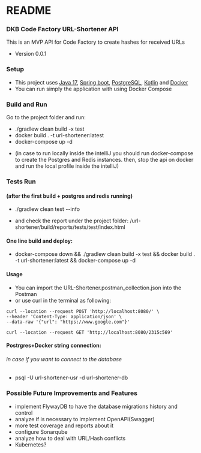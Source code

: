 # README #

### DKB Code Factory URL-Shortener API ###

This is an MVP API for Code Factory to create hashes for received URLs

* Version 0.0.1

### Setup ###
* This project uses [Java 17](https://www.oracle.com/java/technologies/downloads/#java17), [Spring boot](https://spring.io/projects/spring-boot), [PostgreSQL](https://www.postgresql.org/), [Kotlin](https://kotlinlang.org/) and [Docker](https://www.docker.com)
* You can run simply the application with using Docker Compose

### Build and Run ###
Go to the project folder and run:
* ./gradlew clean build -x test
* docker build . -t url-shortener:latest
* docker-compose up -d
- (in case to run locally inside the intelliJ you should run docker-compose to create the Postgres and Redis instances. then, stop the api on docker and run the local profile inside the intelliJ)

### Tests Run ###
#### (after the first build + postgres and redis running) ####
* ./gradlew clean test --info
- and check the report under the project folder: /url-shortener/build/reports/tests/test/index.html

#### One line build and deploy: ####
* docker-compose down && ./gradlew clean build -x test && docker build . -t url-shortener:latest && docker-compose up -d

#### Usage ####
* You can import the URL-Shortener.postman_collection.json into the Postman
* or use curl in the terminal as following:

```
curl --location --request POST 'http://localhost:8080/' \
--header 'Content-Type: application/json' \
--data-raw '{"url": "https://www.google.com"}'

curl --location --request GET 'http://localhost:8080/2315c569'
```

#### Postrgres+Docker string connection: ####
###### in case if you want to connect to the database ######
* psql -U url-shortener-usr -d url-shortener-db

### Possible Future Improvements and Features ###
* implement FlywayDB to have the database migrations history and control
* analyze if is necessary to implement OpenAPI(Swagger)
* more test coverage and reports about it
* configure Sonarqube
* analyze how to deal with URL/Hash conflicts
* Kubernetes?
